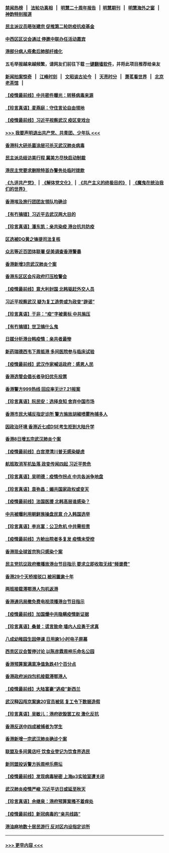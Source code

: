 #### [禁闻热榜](热点新闻.md?=0)  &nbsp;&nbsp;|&nbsp;&nbsp; [法轮功真相](https://github.com/gfw-breaker/truth/blob/master/README.md?=0) &nbsp;&nbsp;|&nbsp;&nbsp; [明慧二十周年报告](https://github.com/gfw-breaker/mh-reports/blob/master/README.md?=0) &nbsp;&nbsp;|&nbsp;&nbsp;[明慧期刊](https://github.com/gfw-breaker/mh-qikan) &nbsp;&nbsp;|&nbsp;&nbsp; [明慧海外之窗](https://github.com/gfw-breaker/mh-news/blob/master/README.md?=0) &nbsp;&nbsp;|&nbsp;&nbsp; [神韵特别报道](https://github.com/gfw-breaker/mh-news/blob/master/shenyun.md?=0)
#### [民主派议员晤张建宗 促推第二轮防疫抗疫基金](../pages/nsc415/n11936899.md?t=03131003) 
#### [中西区区议会通过 停邀中联办任活动嘉宾](../pages/nsc415/n11936888.md?t=03131003) 
#### [港部分病人痊愈后肺部纤维化](../pages/nsc415/n11936846.md?t=03131003) 
#### 五毛举报越来越频繁，请网友们前往下载 [一键翻墙软件](https://github.com/gfw-breaker/ssr-accounts)，并将此项目推荐给亲友
#### [新闻拍案惊奇](https://github.com/gfw-breaker/banned-news/blob/master/pages/link4.md) &nbsp;&nbsp;|&nbsp;&nbsp; [江峰时刻](https://github.com/gfw-breaker/banned-news/blob/master/pages/link4.md) &nbsp;&nbsp;|&nbsp;&nbsp; [文昭谈古论今](https://github.com/gfw-breaker/banned-news/blob/master/pages/link4.md) &nbsp;&nbsp;|&nbsp;&nbsp; [天亮时分](https://github.com/gfw-breaker/banned-news/blob/master/pages/link4.md) &nbsp;&nbsp;|&nbsp;&nbsp; [萧茗看世界](https://github.com/gfw-breaker/banned-news/blob/master/pages/link4.md) &nbsp;&nbsp;|&nbsp;&nbsp; [北京老茶馆](https://github.com/gfw-breaker/banned-news/blob/master/pages/link4.md) &nbsp;&nbsp;|&nbsp;&nbsp; 
#### [【疫情最前线】中共密件曝光：转移病毒来源](../pages/nsc415/n11936342.md?t=03131003) 
#### [【珍言真语】麦燕庭：守住言论自由领地](../pages/nsc415/n11936215.md?t=03131003) 
#### [【疫情最前线】习近平视察武汉 疫区变戏台](../pages/nsc415/n11933377.md?t=03131003) 
#### [>>> 我要声明退出共产党、共青团、少年队 <<<](https://github.com/begood0513/goodnews/blob/master/quit/letter.md) 
#### [香港科大研杀菌涂层可杀灭武汉肺炎病毒](../pages/nsc415/n11933772.md?t=03131003) 
#### [民主派总结访美行程 冀美方尽快启动制裁](../pages/nsc415/n11933743.md?t=03131003) 
#### [港民主党要求删除特首办警务处临时拨款](../pages/nsc415/n11933730.md?t=03131003) 
#### [《九评共产党》](https://github.com/begood0513/9ping.md/blob/master/README.md) &nbsp;|&nbsp; [《解体党文化》](../../../../jtdwh.md/blob/master/README.md)  &nbsp;|&nbsp; [《共产主义的终极目的》](../../../../gczydzjmd.md/blob/master/README.md) &nbsp;|&nbsp; [《魔鬼在统治我们的世界》](../../../../mgztzwmdsj.md/blob/master/README.md) 
#### [香港埃及旅行团团友领队均确诊](../pages/nsc415/n11933697.md?t=03131003) 
#### [【有冇搞错】习近平去武汉两大目的](../pages/nsc415/n11933210.md?t=03131003) 
#### [【珍言真语】潘东凯：亲共染疫 港台抗共防疫](../pages/nsc415/n11933162.md?t=03131003) 
#### [区选被DQ黄之锋提司法复核](../pages/nsc415/n11931195.md?t=03131003) 
#### [众志等近百团体联署 促美调查香港警暴](../pages/nsc415/n11931152.md?t=03131003) 
#### [香港新增3宗武汉肺炎个案](../pages/nsc415/n11931136.md?t=03131003) 
#### [香港东区区会斥政府打压检警会](../pages/nsc415/n11931086.md?t=03131003) 
#### [【疫情最前线】意大利封国 北韩驱赶外交人员](../pages/nsc415/n11930660.md?t=03131003) 
#### [习近平视察武汉 疑为复工造势或为政变“辟谣”](../pages/nsc415/n11930847.md?t=03131003) 
#### [【珍言真语】于非：“疫”字被黄标 中共施压](../pages/nsc415/n11930410.md?t=03131003) 
#### [【有冇搞错】世卫搞什么鬼](../pages/nsc415/n11930475.md?t=03131003) 
#### [日媒分析港台韩疫情：亲共者最惨](../pages/nsc415/n11928776.md?t=03131003) 
#### [新药瑞德西韦下周抵港 多间医院参与临床试验](../pages/nsc415/n11928462.md?t=03131003) 
#### [【疫情最前线】武汉作家喊话政府：感恩人民](../pages/nsc415/n11927940.md?t=03131003) 
#### [香港选管会倡长者孕妇优先投票](../pages/nsc415/n11928449.md?t=03131003) 
#### [香港警方999热线 回应率无计7.21报案](../pages/nsc415/n11928448.md?t=03131003) 
#### [【珍言真语】阮民安：选择良知 舍弃中国市场](../pages/nsc415/n11927705.md?t=03131003) 
#### [香港市民大埔反指定诊所 警方施放胡椒喷雾拘捕多人](../pages/nsc415/n11925774.md?t=03131003) 
#### [因政治环境 香港近七成DSE考生拒到大陆升学](../pages/nsc415/n11925759.md?t=03131003) 
#### [香港8日增五宗武汉肺炎个案](../pages/nsc415/n11925736.md?t=03131003) 
#### [【疫情最前线】白宫澄清川普无感染疑虑](../pages/nsc415/n11925567.md?t=03131003) 
#### [航班取消军机坠落 政变传闻四起 习近平势危](../pages/nsc415/n11925467.md?t=03131003) 
#### [【珍言真语】吴明德：疫情作拐点 中共各派争地盘](../pages/nsc415/n11925299.md?t=03131003) 
#### [【珍言真语】袁弥昌：媚共国家政权或变天](../pages/nsc415/n11923199.md?t=03131003) 
#### [【疫情最前线】法国医援 北韩高层谁感染？](../pages/nsc415/n11920850.md?t=03131003) 
#### [中共被曝利用朝鲜族操盘民意 介入韩国选举](../pages/nsc415/n11921006.md?t=03131003) 
#### [【珍言真语】李兆富：公卫危机 中共需担责](../pages/nsc415/n11920422.md?t=03131003) 
#### [【疫情最前线】方舱出院者多复发 疫情未受控](../pages/nsc415/n11918637.md?t=03131003) 
#### [香港现全球首宗狗只感染个案](../pages/nsc415/n11918710.md?t=03131003) 
#### [民主党抗议政府撤播放港台节目指示 要求立即收取无线“频谱费”](../pages/nsc415/n11918681.md?t=03131003) 
#### [香港29个天桥接驳口 被闲置逾十年](../pages/nsc415/n11918654.md?t=03131003) 
#### [两班接载滞鄂港人包机返港](../pages/nsc415/n11915855.md?t=03131003) 
#### [香港通讯局撤免费电视须播港台节目指示](../pages/nsc415/n11915831.md?t=03131003) 
#### [【疫情最前线】加国爆中共隐瞒疫情新证据](../pages/nsc415/n11915482.md?t=03131003) 
#### [【珍言真语】桑普：谎言致命 墙内人应勇于求真](../pages/nsc415/n11915169.md?t=03131003) 
#### [八成幼稚园生因停课 日用逾1小时电子屏幕](../pages/nsc415/n11913263.md?t=03131003) 
#### [西贡区议会暂停讨论 以陈彦霖周梓乐命名公园](../pages/nsc415/n11913248.md?t=03131003) 
#### [香港预算案满意净值急跌41个百分点](../pages/nsc415/n11913236.md?t=03131003) 
#### [香港政府派四包机接载滞鄂港人](../pages/nsc415/n11913211.md?t=03131003) 
#### [【疫情最前线】大陆富豪“逃疫”新西兰](../pages/nsc415/n11913160.md?t=03131003) 
#### [武汉释囚闯京案逾20官员被惩 复工令下数据造假](../pages/nsc415/n11912743.md?t=03131003) 
#### [【珍言真语】吴敏儿：港府欲毁罢工权 激化反抗](../pages/nsc415/n11912457.md?t=03131003) 
#### [香港反送中四成被捕者为学生](../pages/nsc415/n11910730.md?t=03131003) 
#### [香港新增一宗武汉肺炎确诊个案](../pages/nsc415/n11910724.md?t=03131003) 
#### [联盟及多间黄店吁 饮食业登记为饮食界选民](../pages/nsc415/n11910718.md?t=03131003) 
#### [新同盟投诉警方拆周梓乐祭坛](../pages/nsc415/n11910707.md?t=03131003) 
#### [【疫情最前线】发现病毒秘密 上海p3实验室遭关闭](../pages/nsc415/n11910640.md?t=03131003) 
#### [武汉肺炎疫情严峻 习近平访日或延至秋天](../pages/nsc415/n11910570.md?t=03131003) 
#### [【珍言真语】佘继泉：港府预算案搔不着痒处](../pages/nsc415/n11910011.md?t=03131003) 
#### [【疫情最前线】新冠病毒的“亲共线路”](../pages/nsc415/n11907734.md?t=03131003) 
#### [港油麻地数十居民游行 反对区内设指定诊所](../pages/nsc415/n11907900.md?t=03131003) 

----
#### [ >>> 更早内容 <<< ](../indexes/nsc415-earlier.md)
